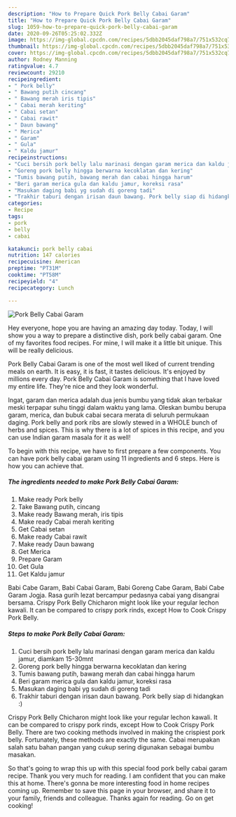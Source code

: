 ```yaml
---
description: "How to Prepare Quick Pork Belly Cabai Garam"
title: "How to Prepare Quick Pork Belly Cabai Garam"
slug: 1059-how-to-prepare-quick-pork-belly-cabai-garam
date: 2020-09-26T05:25:02.332Z
image: https://img-global.cpcdn.com/recipes/5dbb2045daf798a7/751x532cq70/pork-belly-cabai-garam-foto-resep-utama.jpg
thumbnail: https://img-global.cpcdn.com/recipes/5dbb2045daf798a7/751x532cq70/pork-belly-cabai-garam-foto-resep-utama.jpg
cover: https://img-global.cpcdn.com/recipes/5dbb2045daf798a7/751x532cq70/pork-belly-cabai-garam-foto-resep-utama.jpg
author: Rodney Manning
ratingvalue: 4.7
reviewcount: 29210
recipeingredient:
- " Pork belly"
- " Bawang putih cincang"
- " Bawang merah iris tipis"
- " Cabai merah keriting"
- " Cabai setan"
- " Cabai rawit"
- " Daun bawang"
- " Merica"
- " Garam"
- " Gula"
- " Kaldu jamur"
recipeinstructions:
- "Cuci bersih pork belly lalu marinasi dengan garam merica dan kaldu jamur, diamkam 15-30mnt"
- "Goreng pork belly hingga berwarna kecoklatan dan kering"
- "Tumis bawang putih, bawang merah dan cabai hingga harum"
- "Beri garam merica gula dan kaldu jamur, koreksi rasa"
- "Masukan daging babi yg sudah di goreng tadi"
- "Trakhir taburi dengan irisan daun bawang. Pork belly siap di hidangkan :)"
categories:
- Recipe
tags:
- pork
- belly
- cabai

katakunci: pork belly cabai 
nutrition: 147 calories
recipecuisine: American
preptime: "PT31M"
cooktime: "PT58M"
recipeyield: "4"
recipecategory: Lunch

---
```



![Pork Belly Cabai Garam](https://img-global.cpcdn.com/recipes/5dbb2045daf798a7/751x532cq70/pork-belly-cabai-garam-foto-resep-utama.jpg)

Hey everyone, hope you are having an amazing day today. Today, I will show you a way to prepare a distinctive dish, pork belly cabai garam. One of my favorites food recipes. For mine, I will make it a little bit unique. This will be really delicious.

Pork Belly Cabai Garam is one of the most well liked of current trending meals on earth. It is easy, it is fast, it tastes delicious. It's enjoyed by millions every day. Pork Belly Cabai Garam is something that I have loved my entire life. They're nice and they look wonderful.

Ingat, garam dan merica adalah dua jenis bumbu yang tidak akan terbakar meski terpapar suhu tinggi dalam waktu yang lama. Oleskan bumbu berupa garam, merica, dan bubuk cabai secara merata di seluruh permukaan daging. Pork belly and pork ribs are slowly stewed in a WHOLE bunch of herbs and spices. This is why there is a lot of spices in this recipe, and you can use Indian garam masala for it as well!


To begin with this recipe, we have to first prepare a few components. You can have pork belly cabai garam using 11 ingredients and 6 steps. Here is how you can achieve that.

<!--inarticleads1-->

##### The ingredients needed to make Pork Belly Cabai Garam:

1. Make ready  Pork belly
1. Take  Bawang putih, cincang
1. Make ready  Bawang merah, iris tipis
1. Make ready  Cabai merah keriting
1. Get  Cabai setan
1. Make ready  Cabai rawit
1. Make ready  Daun bawang
1. Get  Merica
1. Prepare  Garam
1. Get  Gula
1. Get  Kaldu jamur


Babi Cabe Garam, Babi Cabai Garam, Babi Goreng Cabe Garam, Babi Cabe Garam Jogja. Rasa gurih lezat bercampur pedasnya cabai yang disangrai bersama. Crispy Pork Belly Chicharon might look like your regular lechon kawali. It can be compared to crispy pork rinds, except How to Cook Crispy Pork Belly. 

<!--inarticleads2-->

##### Steps to make Pork Belly Cabai Garam:

1. Cuci bersih pork belly lalu marinasi dengan garam merica dan kaldu jamur, diamkam 15-30mnt
1. Goreng pork belly hingga berwarna kecoklatan dan kering
1. Tumis bawang putih, bawang merah dan cabai hingga harum
1. Beri garam merica gula dan kaldu jamur, koreksi rasa
1. Masukan daging babi yg sudah di goreng tadi
1. Trakhir taburi dengan irisan daun bawang. Pork belly siap di hidangkan :)


Crispy Pork Belly Chicharon might look like your regular lechon kawali. It can be compared to crispy pork rinds, except How to Cook Crispy Pork Belly. There are two cooking methods involved in making the crispiest pork belly. Fortunately, these methods are exactly the same. Cabai merupakan salah satu bahan pangan yang cukup sering digunakan sebagai bumbu masakan. 

So that's going to wrap this up with this special food pork belly cabai garam recipe. Thank you very much for reading. I am confident that you can make this at home. There's gonna be more interesting food in home recipes coming up. Remember to save this page in your browser, and share it to your family, friends and colleague. Thanks again for reading. Go on get cooking!
